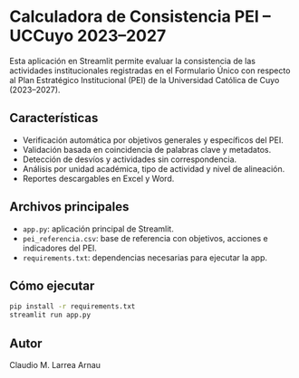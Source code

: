 # Calculadora de Consistencia PEI – UCCuyo 2023–2027

Esta aplicación en Streamlit permite evaluar la consistencia de las actividades institucionales registradas en el Formulario Único con respecto al Plan Estratégico Institucional (PEI) de la Universidad Católica de Cuyo (2023–2027).

## Características

- Verificación automática por objetivos generales y específicos del PEI.
- Validación basada en coincidencia de palabras clave y metadatos.
- Detección de desvíos y actividades sin correspondencia.
- Análisis por unidad académica, tipo de actividad y nivel de alineación.
- Reportes descargables en Excel y Word.

## Archivos principales

- `app.py`: aplicación principal de Streamlit.
- `pei_referencia.csv`: base de referencia con objetivos, acciones e indicadores del PEI.
- `requirements.txt`: dependencias necesarias para ejecutar la app.

## Cómo ejecutar

```bash
pip install -r requirements.txt
streamlit run app.py
```

## Autor

Claudio M. Larrea Arnau
